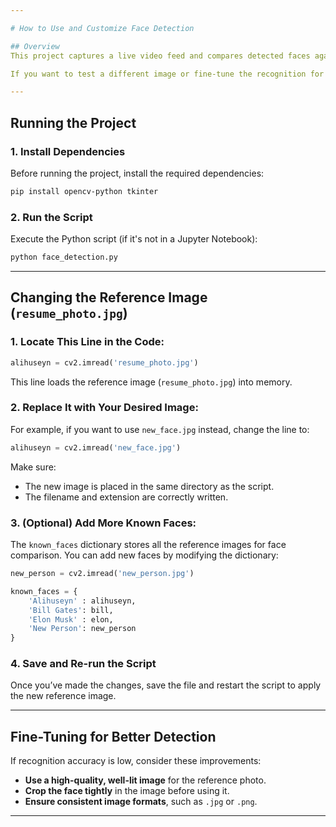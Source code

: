 ```yaml
---

# How to Use and Customize Face Detection

## Overview
This project captures a live video feed and compares detected faces against predefined reference images. The reference images are loaded at the beginning of the script, and the face comparison is based on the `known_faces` dictionary.

If you want to test a different image or fine-tune the recognition for a specific case, you need to **replace** `resume_photo.jpg` with a different image.

---
```


## Running the Project
### 1. Install Dependencies
Before running the project, install the required dependencies:
```bash
pip install opencv-python tkinter
```

### 2. Run the Script
Execute the Python script (if it's not in a Jupyter Notebook):
```bash
python face_detection.py
```

---

## Changing the Reference Image (`resume_photo.jpg`)

### 1. Locate This Line in the Code:
```python
alihuseyn = cv2.imread('resume_photo.jpg')
```
This line loads the reference image (`resume_photo.jpg`) into memory.

### 2. Replace It with Your Desired Image:
For example, if you want to use `new_face.jpg` instead, change the line to:
```python
alihuseyn = cv2.imread('new_face.jpg')
```
Make sure:
- The new image is placed in the same directory as the script.
- The filename and extension are correctly written.

### 3. (Optional) Add More Known Faces:
The `known_faces` dictionary stores all the reference images for face comparison. You can add new faces by modifying the dictionary:
```python
new_person = cv2.imread('new_person.jpg')

known_faces = {
    'Alihuseyn' : alihuseyn,
    'Bill Gates': bill,
    'Elon Musk' : elon,
    'New Person': new_person
}
```

### 4. Save and Re-run the Script
Once you’ve made the changes, save the file and restart the script to apply the new reference image.

---

## Fine-Tuning for Better Detection
If recognition accuracy is low, consider these improvements:
- **Use a high-quality, well-lit image** for the reference photo.
- **Crop the face tightly** in the image before using it.
- **Ensure consistent image formats**, such as `.jpg` or `.png`.

---
